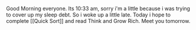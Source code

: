 Good Morning everyone.
Its 10:33 am, sorry i'm a little because i was trying to cover up my sleep debt. So i woke up a little late.
Today i hope to complete [[Quick Sort]] and read Think and Grow Rich.
Meet you tomorrow.